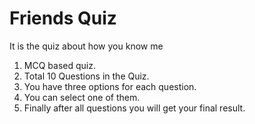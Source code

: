 # Friends Quiz

 It is the quiz about how you know me

1. MCQ based quiz.
1. Total 10 Questions in the Quiz.
1. You have three options for each question.
1. You can select one of them.
1. Finally after all questions you will get your final result.
